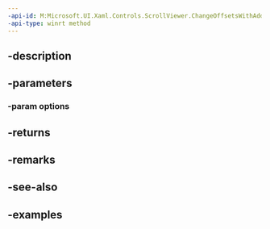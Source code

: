 ```yaml
---
-api-id: M:Microsoft.UI.Xaml.Controls.ScrollViewer.ChangeOffsetsWithAdditionalVelocity(Microsoft.UI.Xaml.Controls.ScrollerChangeOffsetsWithAdditionalVelocityOptions)
-api-type: winrt method
---
```


## -description

## -parameters

### -param options

## -returns

## -remarks

## -see-also

## -examples

